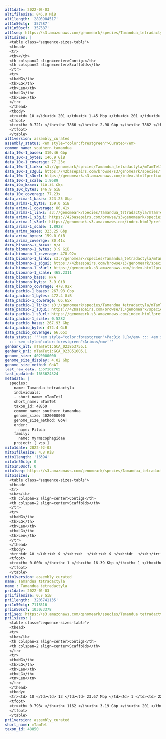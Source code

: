 ```yaml
---
alt1date: 2022-02-03
alt1filesize: 846.8 MiB
alt1length: '2898984517'
alt1n50ctg: '357687'
alt1n50scf: '357687'
alt1seq: https://s3.amazonaws.com/genomeark/species/Tamandua_tetradactyla/mTamTet1/assembly_curated/mTamTet1.alt.cur.20220203.fasta.gz
alt1sizes: |
  <table class="sequence-sizes-table">
  <thead>
  <tr>
  <th></th>
  <th colspan=2 align=center>Contigs</th>
  <th colspan=2 align=center>Scaffolds</th>
  </tr>
  <tr>
  <th>NG</th>
  <th>LG</th>
  <th>Len</th>
  <th>LG</th>
  <th>Len</th>
  </tr>
  </thead>
  <tbody>
  <tr><td> 10 </td><td> 201 </td><td> 1.45 Mbp </td><td> 201 </td><td> 1.45 Mbp </td></tr><tr><td> 20 </td><td> 547 </td><td> 0.95 Mbp </td><td> 547 </td><td> 0.95 Mbp </td></tr><tr><td> 30 </td><td> 1055 </td><td> 0.66 Mbp </td><td> 1055 </td><td> 0.66 Mbp </td></tr><tr><td> 40 </td><td> 1769 </td><td> 492.76 Kbp </td><td> 1769 </td><td> 492.76 Kbp </td></tr><tr style="background-color:#cccccc;"><td> 50 </td><td> 2722 </td><td> 357.69 Kbp </td><td> 2722 </td><td> 357.69 Kbp </td></tr><tr><td> 60 </td><td> 4086 </td><td> 239.49 Kbp </td><td> 4086 </td><td> 239.49 Kbp </td></tr><tr><td> 70 </td><td> 6507 </td><td> 100.53 Kbp </td><td> 6506 </td><td> 100.70 Kbp </td></tr><tr><td> 80 </td><td> 0 </td><td>  </td><td> 0 </td><td>  </td></tr><tr><td> 90 </td><td> 0 </td><td>  </td><td> 0 </td><td>  </td></tr><tr><td> 100 </td><td> 0 </td><td>  </td><td> 0 </td><td>  </td></tr></tbody>
  <tfoot>
  <tr><th> 0.721x </th><th> 7866 </th><th> 2.90 Gbp </th><th> 7862 </th><th> 2.90 Gbp </th></tr>
  </tfoot>
  </table>
alt1version: assembly_curated
assembly_status: <em style="color:forestgreen">Curated</em>
common_name: southern tamandua
data_10x-1_bases: 310.46 Gbp
data_10x-1_bytes: 146.9 GiB
data_10x-1_coverage: 77.23x
data_10x-1_links: s3://genomeark/species/Tamandua_tetradactyla/mTamTet1/genomic_data/10x/<br>
data_10x-1_s3gui: https://42basepairs.com/browse/s3/genomeark/species/Tamandua_tetradactyla/mTamTet1/genomic_data/10x/
data_10x-1_s3url: https://genomeark.s3.amazonaws.com/index.html?prefix=species/Tamandua_tetradactyla/mTamTet1/genomic_data/10x/
data_10x-1_scale: 1.9689
data_10x_bases: 310.46 Gbp
data_10x_bytes: 146.9 GiB
data_10x_coverage: 77.23x
data_arima-1_bases: 323.25 Gbp
data_arima-1_bytes: 159.0 GiB
data_arima-1_coverage: 80.41x
data_arima-1_links: s3://genomeark/species/Tamandua_tetradactyla/mTamTet1/genomic_data/arima/<br>
data_arima-1_s3gui: https://42basepairs.com/browse/s3/genomeark/species/Tamandua_tetradactyla/mTamTet1/genomic_data/arima/
data_arima-1_s3url: https://genomeark.s3.amazonaws.com/index.html?prefix=species/Tamandua_tetradactyla/mTamTet1/genomic_data/arima/
data_arima-1_scale: 1.8928
data_arima_bases: 323.25 Gbp
data_arima_bytes: 159.0 GiB
data_arima_coverage: 80.41x
data_bionano-1_bases: N/A
data_bionano-1_bytes: 3.9 GiB
data_bionano-1_coverage: 478.92x
data_bionano-1_links: s3://genomeark/species/Tamandua_tetradactyla/mTamTet1/genomic_data/bionano/<br>
data_bionano-1_s3gui: https://42basepairs.com/browse/s3/genomeark/species/Tamandua_tetradactyla/mTamTet1/genomic_data/bionano/
data_bionano-1_s3url: https://genomeark.s3.amazonaws.com/index.html?prefix=species/Tamandua_tetradactyla/mTamTet1/genomic_data/bionano/
data_bionano-1_scale: 465.2311
data_bionano_bases: N/A
data_bionano_bytes: 3.9 GiB
data_bionano_coverage: 478.92x
data_pacbio-1_bases: 267.93 Gbp
data_pacbio-1_bytes: 472.4 GiB
data_pacbio-1_coverage: 66.65x
data_pacbio-1_links: s3://genomeark/species/Tamandua_tetradactyla/mTamTet1/genomic_data/pacbio/<br>
data_pacbio-1_s3gui: https://42basepairs.com/browse/s3/genomeark/species/Tamandua_tetradactyla/mTamTet1/genomic_data/pacbio/
data_pacbio-1_s3url: https://genomeark.s3.amazonaws.com/index.html?prefix=species/Tamandua_tetradactyla/mTamTet1/genomic_data/pacbio/
data_pacbio-1_scale: 0.5282
data_pacbio_bases: 267.93 Gbp
data_pacbio_bytes: 472.4 GiB
data_pacbio_coverage: 66.65x
data_status: '''<em style="color:forestgreen">PacBio CLR</em> ::: <em style="color:forestgreen">10x</em>
  ::: <em style="color:forestgreen">Arima</em>'''
genbank_alt: mTamTet1:GCA_023853755.1
genbank_pri: mTamTet1:GCA_023851605.1
genome_size: 4020000000
genome_size_display: 4.02 Gbp
genome_size_method: GoAT
last_raw_data: 1567182765
last_updated: 1653624324
metadata: |
  species:
    name: Tamandua tetradactyla
    individuals:
    - short_name: mTamTet1
    short_name: mTamTet
    taxon_id: 48850
    common_name: southern tamandua
    genome_size: 4020000000
    genome_size_method: GoAT
    order:
      name: Pilosa
    family:
      name: Myrmecophagidae
    project: [ vgp ]
mito1date: 2022-02-03
mito1filesize: 4.8 KiB
mito1length: '16394'
mito1n50ctg: 0
mito1n50scf: 0
mito1seq: https://s3.amazonaws.com/genomeark/species/Tamandua_tetradactyla/mTamTet1/assembly_curated/mTamTet1.pri.cur.20220203.MT.fasta.gz
mito1sizes: |
  <table class="sequence-sizes-table">
  <thead>
  <tr>
  <th></th>
  <th colspan=2 align=center>Contigs</th>
  <th colspan=2 align=center>Scaffolds</th>
  </tr>
  <tr>
  <th>NG</th>
  <th>LG</th>
  <th>Len</th>
  <th>LG</th>
  <th>Len</th>
  </tr>
  </thead>
  <tbody>
  <tr><td> 10 </td><td> 0 </td><td>  </td><td> 0 </td><td>  </td></tr><tr><td> 20 </td><td> 0 </td><td>  </td><td> 0 </td><td>  </td></tr><tr><td> 30 </td><td> 0 </td><td>  </td><td> 0 </td><td>  </td></tr><tr><td> 40 </td><td> 0 </td><td>  </td><td> 0 </td><td>  </td></tr><tr style="background-color:#cccccc;"><td> 50 </td><td> 0 </td><td style="background-color:#ff8888;">  </td><td> 0 </td><td style="background-color:#ff8888;">  </td></tr><tr><td> 60 </td><td> 0 </td><td>  </td><td> 0 </td><td>  </td></tr><tr><td> 70 </td><td> 0 </td><td>  </td><td> 0 </td><td>  </td></tr><tr><td> 80 </td><td> 0 </td><td>  </td><td> 0 </td><td>  </td></tr><tr><td> 90 </td><td> 0 </td><td>  </td><td> 0 </td><td>  </td></tr><tr><td> 100 </td><td> 0 </td><td>  </td><td> 0 </td><td>  </td></tr></tbody>
  <tfoot>
  <tr><th> 0.000x </th><th> 1 </th><th> 16.39 Kbp </th><th> 1 </th><th> 16.39 Kbp </th></tr>
  </tfoot>
  </table>
mito1version: assembly_curated
name: Tamandua tetradactyla
name_: Tamandua_tetradactyla
pri1date: 2022-02-03
pri1filesize: 0.9 GiB
pri1length: '3205741135'
pri1n50ctg: 7118616
pri1n50scf: 103053378
pri1seq: https://s3.amazonaws.com/genomeark/species/Tamandua_tetradactyla/mTamTet1/assembly_curated/mTamTet1.pri.cur.20220203.fasta.gz
pri1sizes: |
  <table class="sequence-sizes-table">
  <thead>
  <tr>
  <th></th>
  <th colspan=2 align=center>Contigs</th>
  <th colspan=2 align=center>Scaffolds</th>
  </tr>
  <tr>
  <th>NG</th>
  <th>LG</th>
  <th>Len</th>
  <th>LG</th>
  <th>Len</th>
  </tr>
  </thead>
  <tbody>
  <tr><td> 10 </td><td> 13 </td><td> 23.67 Mbp </td><td> 1 </td><td> 224.05 Mbp </td></tr><tr><td> 20 </td><td> 32 </td><td> 18.64 Mbp </td><td> 3 </td><td> 200.98 Mbp </td></tr><tr><td> 30 </td><td> 57 </td><td> 14.18 Mbp </td><td> 5 </td><td> 182.92 Mbp </td></tr><tr><td> 40 </td><td> 92 </td><td> 9.72 Mbp </td><td> 8 </td><td> 126.63 Mbp </td></tr><tr style="background-color:#cccccc;"><td> 50 </td><td> 140 </td><td style="background-color:#88ff88;"> 7.12 Mbp </td><td> 11 </td><td style="background-color:#88ff88;"> 103.05 Mbp </td></tr><tr><td> 60 </td><td> 208 </td><td> 4.83 Mbp </td><td> 15 </td><td> 90.71 Mbp </td></tr><tr><td> 70 </td><td> 325 </td><td> 2.48 Mbp </td><td> 20 </td><td> 64.11 Mbp </td></tr><tr><td> 80 </td><td> 0 </td><td>  </td><td> 0 </td><td>  </td></tr><tr><td> 90 </td><td> 0 </td><td>  </td><td> 0 </td><td>  </td></tr><tr><td> 100 </td><td> 0 </td><td>  </td><td> 0 </td><td>  </td></tr></tbody>
  <tfoot>
  <tr><th> 0.793x </th><th> 1162 </th><th> 3.19 Gbp </th><th> 201 </th><th> 3.21 Gbp </th></tr>
  </tfoot>
  </table>
pri1version: assembly_curated
short_name: mTamTet
taxon_id: 48850
---
```

